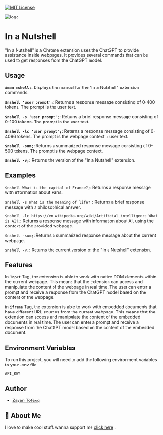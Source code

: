 

[![MIT License](https://img.shields.io/badge/License-MIT-green.svg)](https://choosealicense.com/licenses/mit/)




![logo](https://github.com/Zayant21/inanutshell/blob/master/nutshell.png?raw=true)
# In a Nutshell

"In a Nutshell" is a Chrome extension uses the ChatGPT to provide assistance inside webpages. It provides several commands that can be used to get responses from the ChatGPT model.

## Usage

**```$man nshell;```**: Displays the manual for the "In a Nutshell" extension commands.

**```$nshell 'user prompt';```**: Returns a response message consisting of 0-400 tokens. The prompt is the user text.

**```$nshell -s 'user prompt';```**: Returns a brief response message consisting of 0-100 tokens. The prompt is the user text.

**```$nshell -lc 'user prompt';```**: Returns a response message consisting of 0-4096 tokens. The prompt is the webpage context + user text.

**```$nshell -sum;```**: Returns a summarized response message consisting of 0-500 tokens. The prompt is the webpage context.

**```$nshell -v;```**: Returns the version of the "In a Nutshell" extension.

## Examples
```$nshell What is the capital of France?;```: Returns a response message with information about Paris.

```$nshell -s What is the meaning of life?;```: Returns a brief response message with a philosophical answer.

```$nshell -lc https://en.wikipedia.org/wiki/Artificial_intelligence What is AI?;```: Returns a response message with information about AI, using the context of the provided webpage.

```$nshell -sum;```: Returns a summarized response message about the current webpage.

```$nshell -v;```: Returns the current version of the "In a Nutshell" extension.
## Features
In **```Input```** Tag, the extension is able to work with native DOM elements within the current webpage. This means that the extension can access and manipulate the content of the webpage in real time. The user can enter a prompt and receive a response from the ChatGPT model based on the content of the webpage.

in **```iframe```** Tag, the extension is able to work with embedded documents that have different URL sources from the current webpage. This means that the extension can access and manipulate the content of the embedded documents in real time. The user can enter a prompt and receive a response from the ChatGPT model based on the content of the embedded document.

## Environment Variables

To run this project, you will need to add the following environment variables to your .env file

`API_KEY`


## Author
- [Zayan Tofeeq](https://www.github.com/Zayant21)
## 🚀 About Me
I love to make cool stuff. wanna support me [click here](https://www.youtube.com/watch?v=dQw4w9WgXcQ&ab_channel=RickAstley) .
